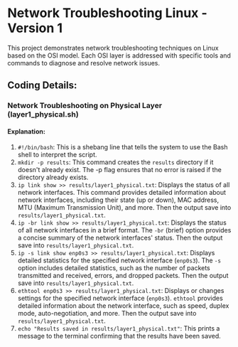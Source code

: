 # Network Troubleshooting Linux - Version 1

This project demonstrates network troubleshooting techniques on Linux based on the OSI model. Each OSI layer is addressed with specific tools and commands to diagnose and resolve network issues.

## Coding Details:

### Network Troubleshooting on Physical Layer (layer1_physical.sh)

#### Explanation:
1. `#!/bin/bash`: This is a shebang line that tells the system to use the Bash shell to interpret the script.
2. `mkdir -p results`: This command creates the `results` directory if it doesn't already exist. The -p flag ensures that no error is raised if the directory already exists.
3. `ip link show >> results/layer1_physical.txt`: Displays the status of all network interfaces. This command provides detailed information about network interfaces, including their state (up or down), MAC address, MTU (Maximum Transmission Unit), and more. Then the output save into `results/layer1_physical.txt`.
4. `ip -br link show >> results/layer1_physical.txt`: Displays the status of all network interfaces in a brief format. The `-br` (brief) option provides a concise summary of the network interfaces' status. Then the output save into `results/layer1_physical.txt`.
5. `ip -s link show enp0s3 >> results/layer1_physical.txt`: Displays detailed statistics for the specified network interface (`enp0s3`). The `-s` option includes detailed statistics, such as the number of packets transmitted and received, errors, and dropped packets. Then the output save into `results/layer1_physical.txt`.
6. `ethtool enp0s3 >> results/layer1_physical.txt`: Displays or changes settings for the specified network interface (`enp0s3`). `ethtool` provides detailed information about the network interface, such as speed, duplex mode, auto-negotiation, and more. Then the output save into `results/layer1_physical.txt`.
7. `echo "Results saved in results/layer1_physical.txt"`: This prints a message to the terminal confirming that the results have been saved.

